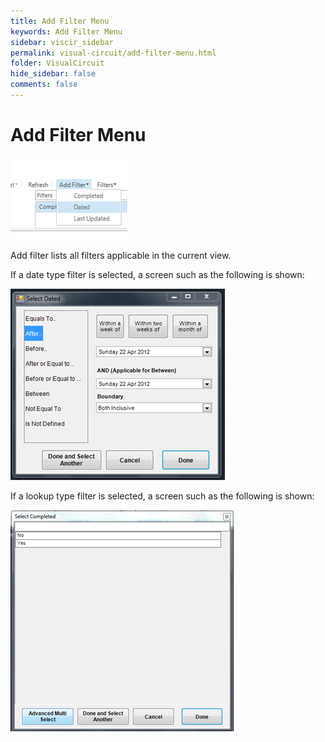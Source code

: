 ```yaml
---
title: Add Filter Menu
keywords: Add Filter Menu
sidebar: viscir_sidebar
permalink: visual-circuit/add-filter-menu.html
folder: VisualCircuit
hide_sidebar: false
comments: false
---
```


# Add Filter Menu

![](/images/add-filter-menu.jpg)

Add filter lists all filters applicable in the current view.

If a date type filter is selected, a screen such as the following is shown:

![](/images/add-filter-menu-select-dated.png)

If a lookup type filter is selected, a screen such as the following is shown:


![](/images/add-filter-menu-select-completed.png)

